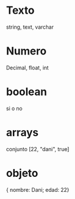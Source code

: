 # Texto

string, text, varchar

# Numero

Decimal, float, int

# boolean

si o no

# arrays

conjunto [22, "dani", true]

# objeto

{ nombre: Dani; edad: 22}